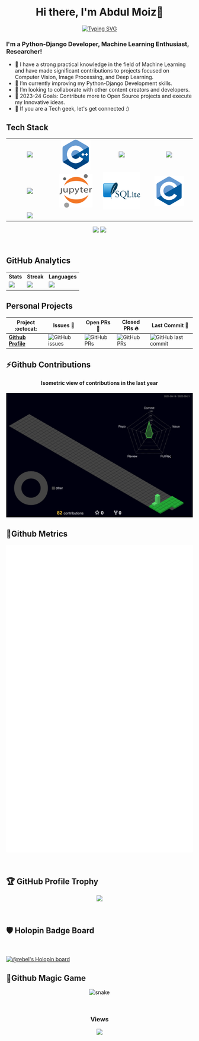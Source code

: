 <body>
  <div align="center">
    <h1> Hi there, I'm Abdul Moiz👋<a href="#"></h1>
  </div>
  <p align="center">
	<a href="https://github.com/weirdrebel">
		<img src="https://readme-typing-svg.herokuapp.com?font=sans-serif+fonts&weight=800&size=24&duration=2000&pause=1000&color=F7CC18&center=true&vCenter=true&width=435&lines=Python-Django+Developer;Machine+Learning+Enthusiast" alt="Typing SVG" />
	</a>
  </p>

### I'm a Python-Django Developer, Machine Learning Enthusiast, Researcher!
- 🔭 I have a strong practical knowledge in the field of Machine Learning and have made significant contributions to projects focused on Computer Vision, Image Processing, and Deep Learning.
- 🌱 I’m currently improving my Python-Django Development skills.
- 👯 I’m looking to collaborate with other content creators and developers.
- 🥅 2023-24 Goals: Contribute more to Open Source projects and execute my Innovative ideas.
- 💎 If you are a Tech geek, let's get connected :)  
 
<h2>Tech Stack</h2>

<table width="100">
<tr>
    
  <td align='center' width="200">
        <img src="https://www.jing.fm/clipimg/full/53-537670_python-png-file-python-logo-png.png"  width="80">
    </td>
 <td align='center' width="200">
        <img src="https://github.com/devicons/devicon/blob/master/icons/cplusplus/cplusplus-original.svg" width="80">
    </td>
 <td align='center' width="200">
        <img src="https://git-scm.com/images/logos/1color-darkbg@2x.png" width="100">
    </td>
	
 </td>
 <td align='center'>
        <img src="https://github.com/bestofjs/bestofjs-webui/blob/master/public/logos/vscode.svg" width="80">
    </td>
	  
										    
</tr>


 
<tr>
    
 <td align='center'>
        <img src="https://www.djangoproject.com/m/img/logos/django-logo-negative.png" width="80">
    </td>
 <td align='center' width="200">
	<img src="https://github.com/devicons/devicon/blob/master/icons/jupyter/jupyter-original-wordmark.svg" width="90">
    </td>
	
 <td align='center' width="200">
	<img src="https://github.com/devicons/devicon/blob/master/icons/sqlite/sqlite-original-wordmark.svg" width="100">
    </td>
	
 <td align='center' width="200">
    	<img src="https://github.com/devicons/devicon/blob/master/icons/c/c-original.svg" width="80">
    </td>
	
</tr>
<tr>
 <td align='center'>
        <img src="https://download.logo.wine/logo/MySQL/MySQL-Logo.wine.png" width="80">
 </td>
</tr>
</table>
</p>
<p align="center">
<a href="https://www.linkedin.com/in/weirdrebel/"><img src="https://img.shields.io/badge/-Abdul%20Moiz-0077B5?style=flat&logo=Linkedin&logoColor=white"/></a>
<a href="mailto:theweirdrebel@gmail.com"><img src="https://img.shields.io/badge/-abdulmoiz@gmail.com-D14836?style=flat&logo=Gmail&logoColor=white"/></a>
</p>
 
<br>

<h2>GitHub Analytics</h2>


<table>
  <tr>
    <th>Stats</th>
    <th>Streak</th>
    <th>Languages</th>
  </tr>
  <tr>
    <td><img src="https://github-profile-summary-cards.vercel.app/api/cards/stats?username=weirdrebel&theme=gruvbox"/></td>
    <td>
	<a href="https://git.io/streak-stats"><img src="https://streak-stats.demolab.com/?user=weirdrebel&theme=gruvbox&hide_border=true&border_radius=32&date_format=j%20M%5B%20Y%5D&ring=888888"/></a></td>
    <td><img src="https://github-profile-summary-cards.vercel.app/api/cards/repos-per-language?username=weirdrebel&theme=gruvbox"/></td>
  </tr>
</table>


## Personal Projects

| Project :octocat: | Issues :bug: | Open PRs :bell: | Closed PRs :fire: | Last Commit 🚩 |
| ----------------- | ------------- | ---------------- | ------------------ | -------------- |
| [**Github Profile**](https://github.com/weirdrebel/weirdrebel) | ![GitHub issues](https://img.shields.io/github/issues/weirdrebel/weirdrebel?color=green&logo=github&style=flat) | ![GitHub PRs](https://img.shields.io/github/issues-pr/weirdrebel/weirdrebel?style=flat&logo=github) | ![GitHub PRs](https://img.shields.io/github/issues-pr-closed/weirdrebel/weirdrebel?style=flat&color=critical&logo=github) | ![GitHub last commit](https://img.shields.io/github/last-commit/weirdrebel/weirdrebel?color=blue&logo=github&style=flat) |




	
## ⚡️Github Contributions
	
<h4 align="center">Isometric view of contributions in the last year</h4>
<p align="center">
	<a href="./profile-3d-contrib/profile-night-green.svg">
		<img width="900em" src="./profile-3d-contrib/profile-night-green.svg">
	</a>
</p>


## 🚀Github Metrics
<p align="center">
	<img width="625em" src="https://github.com/weirdrebel/weirdrebel/blob/main/github-metrics.svg" />
</p>
<br>

<h2 >🏆 GitHub Profile Trophy</h2>
<p align="center">
<a href="https://github.com/weirdrebel">
  <img src="https://github-profile-trophy.vercel.app/?username=weirdrebel&theme=matrix&column=8&margin-w=15&margin-h=15"/>
</a>
</p>
<br>

<h2 >🛡 Holopin Badge Board</h2>
<br>

[![@rebel's Holopin board](https://holopin.me/rebel)](https://holopin.io/@rebel)
<br>

## 🐛Github Magic Game
<p align="center">
  <img src="https://github.com/weirdrebel/weirdrebel/raw/output/github-contribution-grid-snake.svg" alt="snake"></center>
</p>
<br>


<h3 align="center">Views</h3>
<p align="center"> 
  <img src="https://profile-counter.glitch.me/weirdrebel/count.svg" />
</p>
